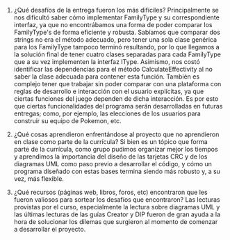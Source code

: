 1. ¿Qué desafíos de la entrega fueron los más difíciles? Principalmente se nos dificultó saber cómo implementar FamilyType y su correspondiente interfaz, ya que no encontrábamos una forma de poder comparar los FamilyType's de forma eficiente y robusta. Sabíamos que comparar dos strings no era el método adecuado, pero tener una sola clase genérica para los FamilyType tampoco terminó resultando, por lo que llegamos a la solución final de tener cuatro clases separadas para cada FamilyType que a su vez implementen la interfaz IType.
Asimismo, nos costó identificar las dependencias para el método CalculateEffectivity al no saber la clase adecuada para contener esta función. 
También es complejo tener que trabajar sin poder comparar con una plataforma con reglas de desarrollo e interacción con el usuario explícitas, ya que ciertas funciones del juego dependen de dicha interacción. Es por esto que ciertas funcionalidades del programa serán desarrolladas en futuras entregas; como, por ejemplo, las elecciones de los usuarios para construir su equipo de Pokemon, etc.

2. ¿Qué cosas aprendieron enfrentándose al proyecto que no aprendieron en clase como parte de la currícula? Si bien es un tópico que forma parte de la currícula, como grupo pudimos organizar mejor los tiempos y aprendimos la importancia del diseño de las tarjetas CRC y de los diagramas UML como paso previo a desarrollar el código, y cómo un programa diseñado con estas bases termina siendo más robusto y, a su vez, más flexible.

3. ¿Qué recursos (páginas web, libros, foros, etc) encontraron que les fueron valiosos para sortear los desafíos que encontraron? Las lecturas provistas por el curso, especialmente la lectura sobre diagramas UML y las últimas lecturas de las guías Creator y DIP fueron de gran ayuda a la hora de solucionar los dilemas que surgieron al momento de comenzar a desarrollar el proyecto. 
